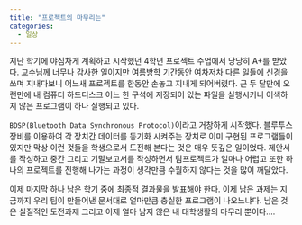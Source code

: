 ```yaml
---
title: "프로젝트의 마무리는"
categories:
  - 일상
---
```


지난 학기에 야심차게 계획하고 시작했던 4학년 프로젝트 수업에서 당당히 A+를 받았다. 교수님께 너무나 감사한 일이지만 여름방학 기간동안 여차저차 다른 일들에 신경을 쓰며 지내다보니 어느새 프로젝트를 한동안 손놓고 지내게 되어버렸다. 근 두 달만에 오랜만에 내 컴퓨터 하드디스크 어느 한 구석에 저장되어 있는 파일을 실행시키니 어색하지 않은 프로그램이 하나 실행되고 있다.

`BDSP(Bluetooth Data Synchronous Protocol)`이라고 거창하게 시작했다. 블루투스 장비를 이용하여 각 장치간 데이터를 동기화 시켜주는 장치로 이미 구현된 프로그램들이 있지만 막상 이런 것들을 학생으로서 도전해 본다는 것은 매우 뜻깊은 일이었다. 제안서를 작성하고 중간 그리고 기말보고서를 작성하면서 팀프로젝트가 얼마나 어렵고 또한 하나의 프로젝트를 진행해 나가는 과정이 생각만큼 수월하지 않다는 것을 많이 깨달았다.

이제 마지막 하나 남은 학기 중에 최종적 결과물을 발표해야 한다. 이제 남은 과제는 지금까지 우리 팀이 만들어낸 문서대로 얼마만큼 충실한 프로그램이 나오느냐다. 남은 것은 실질적인 도전과제 그리고 이제 얼마 남지 않은 내 대학생활의 마무리 뿐이다....
